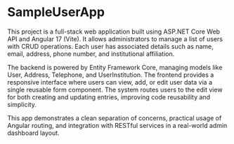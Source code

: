 # SampleUserApp

This project is a full-stack web application built using ASP.NET Core Web API and Angular 17 (Vite). It allows administrators to manage a list of users with CRUD operations. Each user has associated details such as name, email, address, phone number, and institutional affiliation.

The backend is powered by Entity Framework Core, managing models like User, Address, Telephone, and UserInstitution. The frontend provides a responsive interface where users can view, add, or edit user data via a single reusable form component. The system routes users to the edit view for both creating and updating entries, improving code reusability and simplicity.

This app demonstrates a clean separation of concerns, practical usage of Angular routing, and integration with RESTful services in a real-world admin dashboard layout.
